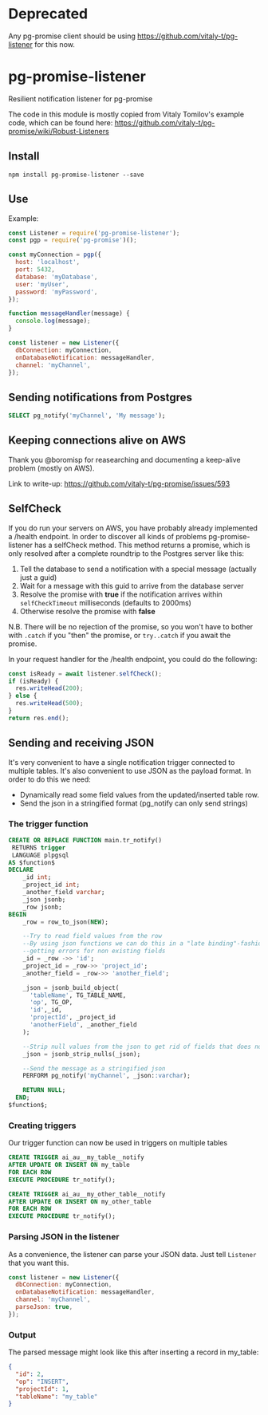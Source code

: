 # Deprecated

Any pg-promise client should be using https://github.com/vitaly-t/pg-listener for this now.

# pg-promise-listener

Resilient notification listener for pg-promise

The code in this module is mostly copied from Vitaly Tomilov's example code, which can be found here:
https://github.com/vitaly-t/pg-promise/wiki/Robust-Listeners

## Install

```
npm install pg-promise-listener --save
```

## Use

Example:

```javascript
const Listener = require('pg-promise-listener');
const pgp = require('pg-promise')();

const myConnection = pgp({
  host: 'localhost',
  port: 5432,
  database: 'myDatabase',
  user: 'myUser',
  password: 'myPassword',
});

function messageHandler(message) {
  console.log(message);
}

const listener = new Listener({
  dbConnection: myConnection,
  onDatabaseNotification: messageHandler,
  channel: 'myChannel',
});
```

## Sending notifications from Postgres

```sql
SELECT pg_notify('myChannel', 'My message');
```

## Keeping connections alive on AWS

Thank you @boromisp for reasearching and documenting a keep-alive problem (mostly on AWS).

Link to write-up: https://github.com/vitaly-t/pg-promise/issues/593

## SelfCheck

If you do run your servers on AWS, you have probably already implemented a /health endpoint. In order to discover all kinds of problems pg-promise-listener has a selfCheck method. This method returns a promise, which is only resolved after a complete roundtrip to the Postgres server like this:

1. Tell the database to send a notification with a special message (actually just a guid)
2. Wait for a message with this guid to arrive from the database server
3. Resolve the promise with **true** if the notification arrives within `selfCheckTimeout` milliseconds (defaults to 2000ms)
4. Otherwise resolve the promise with **false**

N.B. There will be no rejection of the promise, so you won't have to bother with `.catch` if you "then" the promise, or `try..catch` if you await the promise.

In your request handler for the /health endpoint, you could do the following:

```javascript
const isReady = await listener.selfCheck();
if (isReady) {
  res.writeHead(200);
} else {
  res.writeHead(500);
}
return res.end();
```

## Sending and receiving JSON

It's very convenient to have a single notification trigger connected to multiple tables. It's also convenient to use JSON as the payload format. In order to do this we need:

- Dynamically read some field values from the updated/inserted table row.
- Send the json in a stringified format (pg_notify can only send strings)

### The trigger function

```sql
CREATE OR REPLACE FUNCTION main.tr_notify()
 RETURNS trigger
 LANGUAGE plpgsql
AS $function$
DECLARE
    _id int;
    _project_id int;
    _another_field varchar;
    _json jsonb;
    _row jsonb;
BEGIN
    _row = row_to_json(NEW);

    --Try to read field values from the row
    --By using json functions we can do this in a "late binding"-fashion without
    --getting errors for non existing fields
    _id = _row ->> 'id';
    _project_id = _row->> 'project_id';
    _another_field = _row->> 'another_field';

    _json = jsonb_build_object(
      'tableName', TG_TABLE_NAME,
      'op', TG_OP,
      'id',_id,
      'projectId', _project_id
      'anotherField', _another_field
    );

    --Strip null values from the json to get rid of fields that does not exist in this particular table
    _json = jsonb_strip_nulls(_json);

    --Send the message as a stringified json
    PERFORM pg_notify('myChannel', _json::varchar);

    RETURN NULL;
  END;
$function$;
```

### Creating triggers

Our trigger function can now be used in triggers on multiple tables

```sql
CREATE TRIGGER ai_au__my_table__notify
AFTER UPDATE OR INSERT ON my_table
FOR EACH ROW
EXECUTE PROCEDURE tr_notify();

CREATE TRIGGER ai_au__my_other_table__notify
AFTER UPDATE OR INSERT ON my_other_table
FOR EACH ROW
EXECUTE PROCEDURE tr_notify();
```

### Parsing JSON in the listener

As a convenience, the listener can parse your JSON data. Just tell `Listener` that you want this.

```javascript
const listener = new Listener({
  dbConnection: myConnection,
  onDatabaseNotification: messageHandler,
  channel: 'myChannel',
  parseJson: true,
});
```

### Output

The parsed message might look like this after inserting a record in my_table:

```json
{
  "id": 2,
  "op": "INSERT",
  "projectId": 1,
  "tableName": "my_table"
}
```
